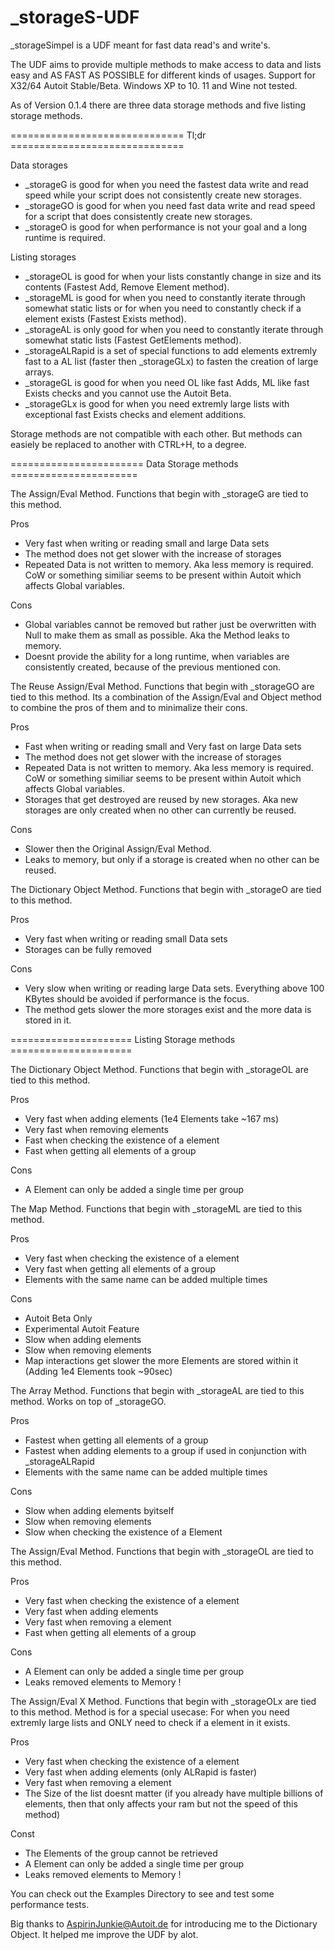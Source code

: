 # _storageS-UDF
_storageSimpel is a UDF meant for fast data read's and write's.

The UDF aims to provide multiple methods to make access to data and lists easy and AS FAST AS POSSIBLE for different kinds of usages.
Support for X32/64 Autoit Stable/Beta. Windows XP to 10. 11 and Wine not tested.


As of Version 0.1.4 there are three data storage methods and five listing storage methods.

============================== Tl;dr ==============================

Data storages
- _storageG is good for when you need the fastest data write and read speed while your script does not consistently create new storages.
- _storageGO is good for when you need fast data write and read speed for a script that does consistently create new storages.
- _storageO is good for when performance is not your goal and a long runtime is required.

Listing storages
- _storageOL is good for when your lists constantly change in size and its contents (Fastest Add, Remove Element method).
- _storageML is good for when you need to constantly iterate through somewhat static lists or for when you need to constantly check if a element exists (Fastest Exists method).
- _storageAL is only good for when you need to constantly iterate through somewhat static lists (Fastest GetElements method).
- _storageALRapid is a set of special functions to add elements extremly fast to a AL list (faster then _storageGLx) to fasten the creation of large arrays.
- _storageGL is good for when you need OL like fast Adds, ML like fast Exists checks and you cannot use the Autoit Beta.
- _storageGLx is good for when you need extremly large lists with exceptional fast Exists checks and element additions.

Storage methods are not compatible with each other. But methods can easiely be replaced to another with CTRL+H, to a degree.

======================= Data Storage methods ======================

The Assign/Eval Method. Functions that begin with _storageG are tied to this method.
	
Pros
- Very fast when writing or reading small and large Data sets
- The method does not get slower with the increase of storages
- Repeated Data is not written to memory. Aka less memory is required. CoW or something similiar seems to be present within Autoit which affects Global variables.

Cons
- Global variables cannot be removed but rather just be overwritten with Null to make them as small as possible. Aka the Method leaks to memory.
- Doesnt provide the ability for a long runtime, when variables are consistently created, because of the previous mentioned con.


The Reuse Assign/Eval Method. Functions that begin with _storageGO are tied to this method.
Its a combination of the Assign/Eval and Object method to combine the pros of them and to minimalize their cons.

Pros
- Fast when writing or reading small and Very fast on large Data sets
- The method does not get slower with the increase of storages
- Repeated Data is not written to memory. Aka less memory is required. CoW or something similiar seems to be present within Autoit which affects Global variables.
- Storages that get destroyed are reused by new storages. Aka new storages are only created when no other can currently be reused.

Cons
- Slower then the Original Assign/Eval Method.
- Leaks to memory, but only if a storage is created when no other can be reused.


The Dictionary Object Method. Functions that begin with _storageO are tied to this method.

Pros
- Very fast when writing or reading small Data sets
- Storages can be fully removed
	
Cons
- Very slow when writing or reading large Data sets. Everything above 100 KBytes should be avoided if performance is the focus.
- The method gets slower the more storages exist and the more data is stored in it.

===================== Listing Storage methods =====================

The Dictionary Object Method. Functions that begin with _storageOL are tied to this method.

Pros
- Very fast when adding elements (1e4 Elements take ~167 ms)
- Very fast when removing elements
- Fast when checking the existence of a element
- Fast when getting all elements of a group

Cons
- A Element can only be added a single time per group


The Map Method. Functions that begin with _storageML are tied to this method.

Pros
- Very fast when checking the existence of a element
- Very fast when getting all elements of a group
- Elements with the same name can be added multiple times

Cons
- Autoit Beta Only
- Experimental Autoit Feature
- Slow when adding elements
- Slow when removing elements
- Map interactions get slower the more Elements are stored within it (Adding 1e4 Elements took ~90sec)


The Array Method. Functions that begin with _storageAL are tied to this method.
Works on top of _storageGO.

Pros
- Fastest when getting all elements of a group
- Fastest when adding elements to a group if used in conjunction with _storageALRapid
- Elements with the same name can be added multiple times

Cons
- Slow when adding elements byitself
- Slow when removing elements
- Slow when checking the existence of a Element


The Assign/Eval Method. Functions that begin with _storageOL are tied to this method.

Pros
- Very fast when checking the existence of a element
- Very fast when adding elements
- Very fast when removing a element
- Fast when getting all elements of a group

Cons
- A Element can only be added a single time per group
- Leaks removed elements to Memory !


The Assign/Eval X Method. Functions that begin with _storageOLx are tied to this method.
Method is for a special usecase: For when you need extremly large lists and ONLY need to check if a element in it exists.

Pros
- Very fast when checking the existence of a element
- Very fast when adding elements (only ALRapid is faster)
- Very fast when removing a element
- The Size of the list doesnt matter (if you already have multiple billions of elements, then that only affects your ram but not the speed of this method)

Const
- The Elements of the group cannot be retrieved
- A Element can only be added a single time per group
- Leaks removed elements to Memory !


You can check out the Examples Directory to see and test some performance tests.

Big thanks to AspirinJunkie@Autoit.de for introducing me to the Dictionary Object. It helped me improve the UDF by alot.
